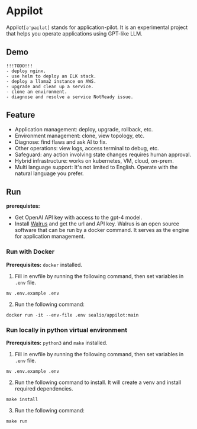 # Appilot

Appilot`[ə'paɪlət]` stands for application-pilot.
It is an experimental project that helps you operate applications using GPT-like LLM.

## Demo

```
!!!TODO!!!
- deploy nginx.
- use helm to deploy an ELK stack.
- deploy a llama2 instance on AWS.
- upgrade and clean up a service.
- clone an environment.
- diagnose and resolve a service NotReady issue.
```

## Feature

- Application management: deploy, upgrade, rollback, etc.
- Environment management: clone, view topology, etc.
- Diagnose: find flaws and ask AI to fix.
- Other operations: view logs, access terminal to debug, etc.
- Safeguard: any action involving state changes requires human approval.
- Hybrid infrastructure: works on kubernetes, VM, cloud, on-prem.
- Multi language support: It's not limited to English. Operate with the natural language you prefer.

## Run

**prerequistes:**

- Get OpenAI API key with access to the gpt-4 model.
- Install [Walrus](https://github.com/seal-io/walrus) and get the url and API key. Walrus is an open source software that can be run by a docker command. It serves as the engine for application management.

### Run with Docker

**Prerequisites:** `docker` installed.

1. Fill in envfile by running the following command, then set variables in `.env` file.

```
mv .env.example .env
```

2. Run the following command:

```
docker run -it --env-file .env sealio/appilot:main
```

### Run locally in python virtual environment

**Prerequisites:** `python3` and `make` installed.

1. Fill in envfile by running the following command, then set variables in `.env` file.

```
mv .env.example .env
```

2. Run the following command to install. It will create a venv and install required dependencies.

```
make install
```

3. Run the following command:

```
make run
```
